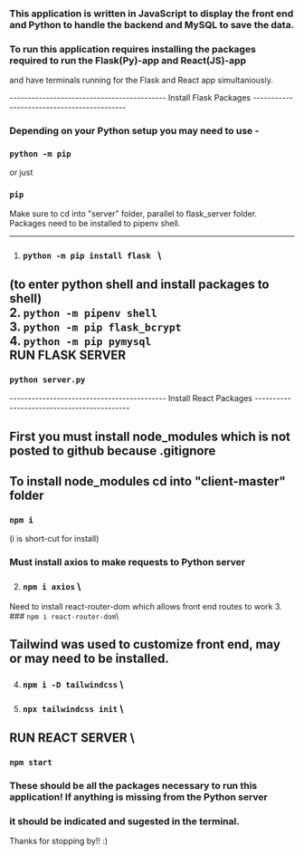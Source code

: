 ### This application is written in JavaScript to display the front end and Python to handle the backend and MySQL to save the data.

### To run this application requires installing the packages required to run the Flask(Py)-app and React(JS)-app 
and have terminals running for the Flask and React app simultaniously. 

------------------------------------------- Install Flask Packages -------------------------------------------
### Depending on your Python setup you may need to use -

### `python -m pip`
  or just 
### `pip`

Make sure to cd into "server" folder, parallel to flask_server folder.
Packages need to be installed to pipenv shell.
______________________________________________________________________
1. ### `python -m pip install flask ` \
(to enter python shell and install packages to shell) \
2. `python -m pipenv shell` \
3. `python -m pip flask_bcrypt` \
4. `python -m pip pymysql` \
RUN FLASK SERVER
----------------
### `python server.py`

------------------------------------------- Install React Packages -------------------------------------------
## First you must install node_modules which is not posted to github because .gitignore
## To install node_modules cd into "client-master" folder
### `npm i`
(i is short-cut for install)

### Must install axios to make requests to Python server
2. ### `npm i axios` \
Need to install react-router-dom which allows front end routes to work
3. ### `npm i react-router-dom`\

## Tailwind was used to customize front end, may or may need to be installed. 
4. ### `npm i -D tailwindcss` \
5. ### `npx tailwindcss init` \
RUN REACT SERVER \
----------------
### `npm start`

### These should be all the packages necessary to run this application! If anything is missing from the Python server 
### it should be indicated and sugested in the terminal. 

Thanks for stopping by!! :)
 

